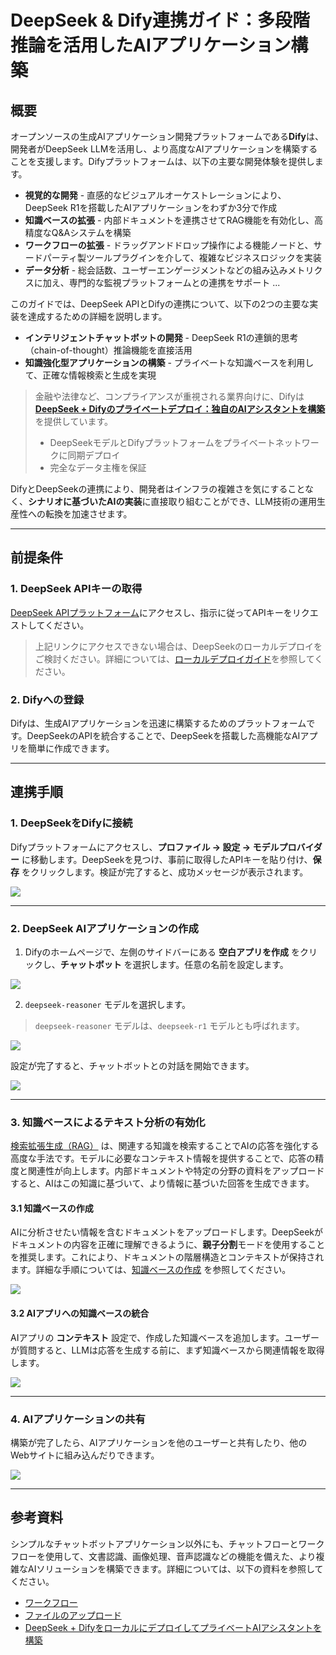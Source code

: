 # DeepSeek & Dify連携ガイド：多段階推論を活用したAIアプリケーション構築

## 概要

オープンソースの生成AIアプリケーション開発プラットフォームである**Dify**は、開発者がDeepSeek LLMを活用し、より高度なAIアプリケーションを構築することを支援します。Difyプラットフォームは、以下の主要な開発体験を提供します。

* **視覚的な開発** - 直感的なビジュアルオーケストレーションにより、DeepSeek R1を搭載したAIアプリケーションをわずか3分で作成
* **知識ベースの拡張** - 内部ドキュメントを連携させてRAG機能を有効化し、高精度なQ&Aシステムを構築
* **ワークフローの拡張** - ドラッグアンドドロップ操作による機能ノードと、サードパーティ製ツールプラグインを介して、複雑なビジネスロジックを実装
* **データ分析** - 総会話数、ユーザーエンゲージメントなどの組み込みメトリクスに加え、専門的な監視プラットフォームとの連携をサポート
...

このガイドでは、DeepSeek APIとDifyの連携について、以下の2つの主要な実装を達成するための詳細を説明します。

* **インテリジェントチャットボットの開発** - DeepSeek R1の連鎖的思考（chain-of-thought）推論機能を直接活用
* **知識強化型アプリケーションの構築** - プライベートな知識ベースを利用して、正確な情報検索と生成を実現

> 金融や法律など、コンプライアンスが重視される業界向けに、Difyは **[DeepSeek + Difyのプライベートデプロイ：独自のAIアシスタントを構築](./private-ai-ollama-deepseek-dify.md)** を提供しています。
> * DeepSeekモデルとDifyプラットフォームをプライベートネットワークに同期デプロイ
> * 完全なデータ主権を保証

DifyとDeepSeekの連携により、開発者はインフラの複雑さを気にすることなく、**シナリオに基づいたAIの実装**に直接取り組むことができ、LLM技術の運用生産性への転換を加速させます。

---

## 前提条件

### 1. DeepSeek APIキーの取得

[DeepSeek APIプラットフォーム](https://platform.deepseek.com/)にアクセスし、指示に従ってAPIキーをリクエストしてください。

> 上記リンクにアクセスできない場合は、DeepSeekのローカルデプロイをご検討ください。詳細については、[ローカルデプロイガイド](./private-ai-ollama-deepseek-dify.md)を参照してください。

### 2. Difyへの登録

Difyは、生成AIアプリケーションを迅速に構築するためのプラットフォームです。DeepSeekのAPIを統合することで、DeepSeekを搭載した高機能なAIアプリを簡単に作成できます。

---

## 連携手順

### 1. DeepSeekをDifyに接続

Difyプラットフォームにアクセスし、**プロファイル → 設定 → モデルプロバイダー** に移動します。DeepSeekを見つけ、事前に取得したAPIキーを貼り付け、**保存** をクリックします。検証が完了すると、成功メッセージが表示されます。

![](https://assets-docs.dify.ai/2025/01/a7d6b4e05a3c9d85d0cb42f4dd018bc8.png)

---

### 2. DeepSeek AIアプリケーションの作成

1. Difyのホームページで、左側のサイドバーにある **空白アプリを作成** をクリックし、**チャットボット** を選択します。任意の名前を設定します。

![](https://assets-docs.dify.ai/2025/01/7f56bc3c836c7248043b656fa95e474e.png)

2. `deepseek-reasoner` モデルを選択します。

> `deepseek-reasoner` モデルは、`deepseek-r1` モデルとも呼ばれます。

![](https://assets-docs.dify.ai/2025/01/de134c6285985fe1552223eb33641b9f.png)

設定が完了すると、チャットボットとの対話を開始できます。

![](https://assets-docs.dify.ai/2025/01/3760e9a0cb7c2070978134d8f7f13929.png)

---

### 3. 知識ベースによるテキスト分析の有効化

[検索拡張生成（RAG）](https://docs.dify.ai/ja-jp/learn-more/extended-reading/retrieval-augment) は、関連する知識を検索することでAIの応答を強化する高度な手法です。モデルに必要なコンテキスト情報を提供することで、応答の精度と関連性が向上します。内部ドキュメントや特定の分野の資料をアップロードすると、AIはこの知識に基づいて、より情報に基づいた回答を生成できます。

#### 3.1 知識ベースの作成

AIに分析させたい情報を含むドキュメントをアップロードします。DeepSeekがドキュメントの内容を正確に理解できるように、**親子分割**モードを使用することを推奨します。これにより、ドキュメントの階層構造とコンテキストが保持されます。詳細な手順については、[知識ベースの作成](https://docs.dify.ai/ja-jp/guides/knowledge-base/create-knowledge-and-upload-documents) を参照してください。

![](https://assets-docs.dify.ai/2025/01/f38af53d2b124391e2ea32f29da7d87d.png)

#### 3.2 AIアプリへの知識ベースの統合

AIアプリの **コンテキスト** 設定で、作成した知識ベースを追加します。ユーザーが質問すると、LLMは応答を生成する前に、まず知識ベースから関連情報を取得します。

![](https://assets-docs.dify.ai/2025/01/4254ec131fece172a59304414a060f4e.png)

---

### 4. AIアプリケーションの共有

構築が完了したら、AIアプリケーションを他のユーザーと共有したり、他のWebサイトに組み込んだりできます。

![](https://assets-docs.dify.ai/2025/01/d32857964683b48027d20d029e7e06c0.png)

---

## 参考資料

シンプルなチャットボットアプリケーション以外にも、チャットフローとワークフローを使用して、文書認識、画像処理、音声認識などの機能を備えた、より複雑なAIソリューションを構築できます。詳細については、以下の資料を参照してください。

* [ワークフロー](../../guides/workflow)
* [ファイルのアップロード](../../guides/workflow/file-upload)
* [DeepSeek + DifyをローカルにデプロイしてプライベートAIアシスタントを構築](./private-ai-ollama-deepseek-dify.md)